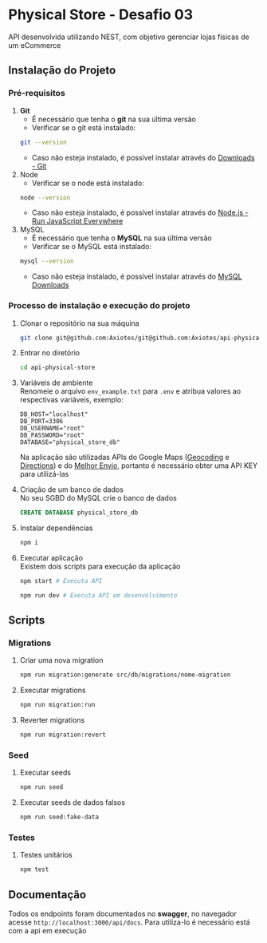 # Physical Store - Desafio 03
API desenvolvida utilizando NEST, com objetivo gerenciar lojas físicas de um eCommerce

## Instalação do Projeto
### Pré-requisitos
1. **Git**
    - É necessário que tenha o **git** na sua última versão
    - Verificar se o git está instalado:
    ```bash
    git --version
    ```
    - Caso não esteja instalado, é possível instalar através do [Downloads - Git](https://git-scm.com/downloads)
2. Node
    - Verificar se o node está instalado:
    ```bash
    node --version
    ```
    - Caso não esteja instalado, é possível instalar através do [Node.js - Run JavaScript Everywhere](https://nodejs.org/en)
4. MySQL
    - É necessário que tenha o **MySQL** na sua última versão
    - Verificar se o MySQL está instalado:
    ```bash
    mysql --version
    ```
    - Caso não esteja instalado, é possível instalar através do [MySQL Downloads](https://www.mysql.com/downloads/)
      
### Processo de instalação e execução do projeto
1. Clonar o repositório na sua máquina
    ```bash
    git clone git@github.com:Axiotes/git@github.com:Axiotes/api-physical-store.git
    ```
2. Entrar no diretório
    ```bash
    cd api-physical-store
    ```
3. Variáveis de ambiente  
    Renomeie o arquivo `env_example.txt` para `.env` e atribua valores ao respectivas variáveis, exemplo:
    ```
    DB_HOST="localhost"
    DB_PORT=3306
    DB_USERNAME="root"
    DB_PASSWORD="root"
    DATABASE="physical_store_db"
    ```
    Na aplicação são utilizadas APIs do Google Maps ([Geocoding](https://developers.google.com/maps/documentation/geocoding/overview?hl=pt-br) e [Directions](https://developers.google.com/maps/documentation/directions/overview?hl=pt-br)) e do [Melhor Envio](https://melhorenvio.com.br/painel), portanto é necessário obter uma API KEY para utilizá-las  

4. Criação de um banco de dados  
    No seu SGBD do MySQL crie o banco de dados
    ```sql
    CREATE DATABASE physical_store_db
    ```

5. Instalar dependências
    ```bash
    npm i
    ```

6. Executar aplicação  
    Existem dois scripts para execução da aplicação
    ```bash
    npm start # Executa API
    ```
    ```bash
    npm run dev # Executa API em desenvolvimento
    ```


## Scripts
### Migrations
1. Criar uma nova migration
     ```bash
     npm run migration:generate src/db/migrations/nome-migration
     ```
2. Executar migrations
     ```bash
     npm run migration:run
     ```
3. Reverter migrations
    ```bash
    npm run migration:revert
    ```

### Seed
1. Executar seeds
    ```bash
    npm run seed
    ```
2. Executar seeds de dados falsos
    ```bash
    npm run seed:fake-data
    ```

### Testes
1. Testes unitários
    ```bash
    npm test
    ```

## Documentação
Todos os endpoints foram documentados no **swagger**, no navegador acesse `http://localhost:3000/api/docs`. Para utiliza-lo é necessário está com a api em execução
